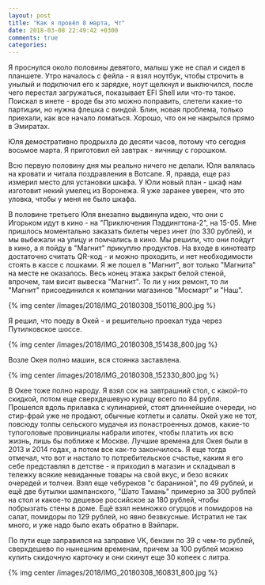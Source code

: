 ```yaml
---
layout: post
title: "Как я провёл 8 марта, Чт"
date: 2018-03-08 22:49:42 +0300
comments: true
categories: 
---
```

Я проснулся около половины девятого, малыш уже не спал и сидел в планшете. Утро началось с фейла - я взял ноутбук, чтобы строчить в унылый и подключил его к зарядке, ноут щелкнул и выключился, после чего перестал загружаться, показывает EFI Shell или что-то такое. Поискал в инете - вроде бы это можно поправить, слетели какие-то партиции, но нужна флешка с виндой. Блин, новая проблема, только приехали, как все начало ломаться. Хорошо, что он не накрылся прямо в Эмиратах.

Юля демостративно продрыхла до десяти часов, потому что сегодня восьмое марта. Я приготовил ей завтрак - яичницу с горошком.

Всю первую половину дня мы реально ничего не делали. Юля валялась на кровати и читала поздравления в Вотсапе. Я, правда, еще раз измерил место для установки шкафа. У Юли новый план - шкаф нам изготовит некий умелец из Воронежа. Я уже заранее уверен, что это уловка, чтобы у меня не было шкафа.

В половине третьего Юля внезапно выдвинула идею, что они с Игорьком идут в кино - на "Приключения Пэддингтона-2", на 15-05. Мне пришлось моментально заказать билеты через инет (по 330 рублей), и мы выбежали на улицу и помчались в кино. Мы решили, что они пойдут в кино, а я пойду в "Магнит" прикуплю продуктов. На входе в кинотеатр достаточно считать QR-код - и можно проходить, и нет необходимости стоять в кассе с лошками. Я же пошел в "Магнит", вот только "Магнита" на месте не оказалось. Весь конец этажа закрыт белой стеной, впрочем, там висит вывеска "Магнит". То ли у них ремонт, то ли "Магнит" присоединился к компании магазинов "Мосмарт" и "Наш".

{% img center /images/2018/IMG_20180308_150116_800.jpg %}

Я решил, что поеду в Окей - и решительно проехал туда через Путилковское шоссе.

{% img center /images/2018/IMG_20180308_151438_800.jpg %}

Возле Окея полно машин, вся стоянка заставлена.

{% img center /images/2018/IMG_20180308_152330_800.jpg %}

В Окее тоже полно народу. Я взял сок на завтрашний стол, с какой-то скидкой, потом еще сверхдешевую курицу всего по 84 рубля. Прошелся вдоль прилавка с кулинарией, стоят длиннейшие очереди, но стир-фрай уже не продают, обычные котлеты и салаты. Окей уже не тот, повсюду толпы сельского мудачья из понастроенных домов, какие-то тупоголовые провинциалы набрали ипотек, чтобы платить их всю жизнь, лишь бы поближе к Москве. Лучшие времена для Окея были в 2013 и 2014 годах, а потом все как-то закончилось. Я еще тогда отмечал, что вот и настало то потребительское счастье, каким я его себе представлял в детстве - я приходил в магазин и складывал в тележку всякие невиданные товары на свой вкус, и безо всяких очередей и толчеи. Взял еще чебуреков "с бараниной", по 49 рублей, и ещё две бутылки шампанского, "Шато Тамань" примерно за 300 рублей на стол и какое-то дешевое российское за 180 рублей, чтобы побрызгать стены в доме. Ещё взял немножко огурцов и помидоров на салат, помидоры по 129 рублей, но явно безвкусные. Истратил не так много, и уже надо было ехать обратно в Вэйпарк.

По пути еще заправился на заправке VK, бензин по 39 с чем-то рублей, сверхдешево по нынешним временам, причем за 100 рублей можно купить скидочную карточку и они скинут еще 30 копеек с литра.

{% img center /images/2018/IMG_20180308_160831_800.jpg %}
